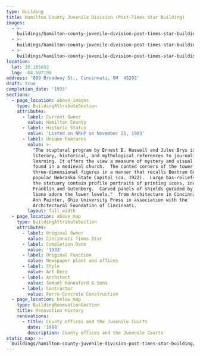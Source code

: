 ```yaml
---
type: Building
title: Hamilton County Juvenile Division (Post-Times Star Building)
images:
  - >-
    buildings/hamilton-county-juvenile-division-post-times-star-building/hamilton-county-juvenile-division-post-times-star-building-0_a6xeuu
  - >-
    buildings/hamilton-county-juvenile-division-post-times-star-building/hamilton-county-juvenile-division-post-times-star-building-1_ydbar8
  - >-
    buildings/hamilton-county-juvenile-division-post-times-star-building/hamilton-county-juvenile-division-post-times-star-building-2_yakrok
location:
  lat: 39.105692
  lng: -84.507199
address: '800 Broadway St., Cincinnati, OH  45202'
draft: true
completion_date: '1933'
sections:
  - page_location: above_images
    type: BuildingAttributeSection
    attributes:
      - label: Current Owner
        value: Hamilton County
      - label: Historic Status
        value: 'Listed on NRHP on November 25, 1983'
      - label: Unique Features
        value: >-
          "The scuptural program by Ernest B. Haswell and Jules Brys is rich in
          literary, historical, and mythological references to journalism and
          learning. It offers the view a measure of mystery and visual delight
          found in a medieval church.  The canted corners of the tower project
          three-dimensional figures in a manner that recalls Bertram Goodhue's
          popular Nebraska State Capitol (ca. 1922).  Large bas-reliefs below
          the statuary contain profile portraits of printing icons, including
          Franklin and Gutenberg.  Carved panels of shields guraded by winged
          lions adorn the lower levels."  from Architecture in Cincinnati, Sue
          Ann Painter, Ohio University Press in association with the
          Architectural Foundation of Cincinnati.
        layout: full_width
  - page_location: above_map
    type: BuildingAttributeSection
    attributes:
      - label: Original Owner
        value: Cincinnati Times Star
      - label: Completion Date
        value: '1933'
      - label: Original Function
        value: Newspaper plant and offices
      - label: Style
        value: Art Deco
      - label: Architect
        value: Samuel Hannaford & Sons
      - label: Contractor
        value: Ferro-Concrete Construction
  - page_location: below_map
    type: BuildingRenovationSection
    title: Renovation History
    renovations:
      - title: County offices and the Juvenile Courts
        date: '1988'
        description: County offices and the Juvenile Courts
static_map: >-
  buildings/hamilton-county-juvenile-division-post-times-star-building/static-map_ahnvx4
---
```

